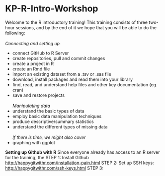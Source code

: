 # KP-R-Intro-Workshop

Welcome to the R introductory training! This training consists of three two-hour sessions, and by the end of it we hope that you will be able to do the following: 
<br/> <br/>
*Connecting and setting up*
- connect GitHub to R Server 
- create repositories, pull and commit changes 
- create a project in R
- create an Rmd file
- import an existing dataset from a .tsv or .sas file
- download, install packages and read them into your library
- find, read, and understand help files and other key documentation (eg. cran)
- save and restore projects  <br/> <br/>
*Manipulating data*
- understand the basic types of data
- employ basic data manipulation techniques
- produce descriptive/summary statistics
- understand the different types of missing data  <br/> <br/>
*If there is time, we might also cover*
- graphing with ggplot





**Setting up Github with R**
Since everyone already has access to an R server for the training, the 
STEP 1: Install Github http://happygitwithr.com/installation-pain.html
STEP 2: Set up SSH keys: http://happygitwithr.com/ssh-keys.html
STEP 3: 
